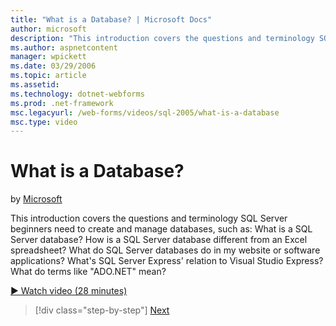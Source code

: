 ```yaml
---
title: "What is a Database? | Microsoft Docs"
author: microsoft
description: "This introduction covers the questions and terminology SQL Server beginners need to create and manage databases, such as: What is a SQL Server database? How..."
ms.author: aspnetcontent
manager: wpickett
ms.date: 03/29/2006
ms.topic: article
ms.assetid: 
ms.technology: dotnet-webforms
ms.prod: .net-framework
msc.legacyurl: /web-forms/videos/sql-2005/what-is-a-database
msc.type: video
---
```

What is a Database?
====================
by [Microsoft](https://github.com/microsoft)

This introduction covers the questions and terminology SQL Server beginners need to create and manage databases, such as: What is a SQL Server database? How is a SQL Server database different from an Excel spreadsheet? What do SQL Server databases do in my website or software applications? What's SQL Server Express' relation to Visual Studio Express? What do terms like "ADO.NET" mean?

[&#9654; Watch video (28 minutes)](https://channel9.msdn.com/Blogs/ASP-NET-Site-Videos/what-is-a-database)

>[!div class="step-by-step"]
[Next](understanding-database-tables-and-records.md)